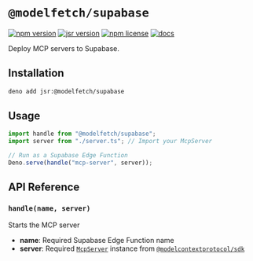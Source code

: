# `@modelfetch/supabase`

[![npm version](https://img.shields.io/npm/v/@modelfetch/supabase)](https://www.npmjs.com/package/@modelfetch/supabase)
[![jsr version](https://img.shields.io/jsr/v/@modelfetch/supabase)](https://jsr.io/@modelfetch/supabase)
[![npm license](https://img.shields.io/npm/l/@modelfetch/supabase)](https://www.npmjs.com/package/@modelfetch/supabase)
[![docs](https://img.shields.io/badge/docs-modelfetch.com-blue)](https://www.modelfetch.com/docs/runtime/supabase)

Deploy MCP servers to Supabase.

## Installation

```bash
deno add jsr:@modelfetch/supabase
```

## Usage

```typescript
import handle from "@modelfetch/supabase";
import server from "./server.ts"; // Import your McpServer

// Run as a Supabase Edge Function
Deno.serve(handle("mcp-server", server));
```

## API Reference

### `handle(name, server)`

Starts the MCP server

- **name**: Required Supabase Edge Function name
- **server**: Required [`McpServer`](https://github.com/modelcontextprotocol/typescript-sdk?tab=readme-ov-file#server) instance from [`@modelcontextprotocol/sdk`](https://github.com/modelcontextprotocol/typescript-sdk)

